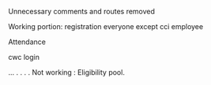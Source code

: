 Unnecessary comments and  routes removed



Working portion:
registration everyone except cci employee

Attendance

cwc login





...
.
.
.
.
Not working :
Eligibility pool.


